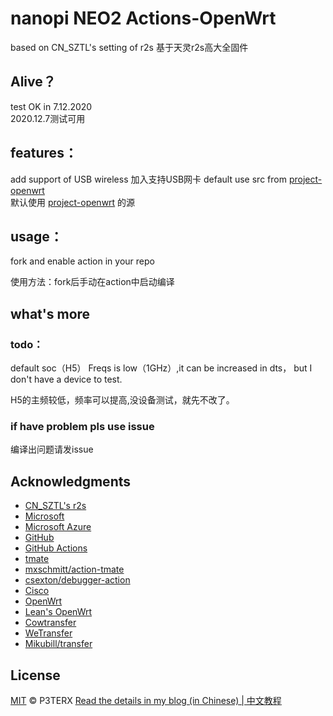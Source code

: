 # nanopi NEO2  Actions-OpenWrt
based on CN_SZTL's setting of r2s 基于天灵r2s高大全固件
## Alive？
test OK in 7.12.2020  
2020.12.7测试可用 

## features：

add support of USB wireless 
加入支持USB网卡 
default use src from [project-openwrt](https://github.com/project-openwrt/openwrt)  
默认使用 [project-openwrt](https://github.com/project-openwrt/openwrt) 的源
## usage：
fork and enable action in your repo

使用方法：fork后手动在action中启动编译
## what's more
### todo：
default soc（H5） Freqs is low（1GHz）,it can be increased in dts， but I don't have a device to test.

H5的主频较低，频率可以提高,没设备测试，就先不改了。
### if have problem pls use issue
编译出问题请发issue
## Acknowledgments
- [CN_SZTL's r2s](https://github.com/1715173329/nanopi-r2s-openwrt)
- [Microsoft](https://www.microsoft.com)
- [Microsoft Azure](https://azure.microsoft.com)
- [GitHub](https://github.com)
- [GitHub Actions](https://github.com/features/actions)
- [tmate](https://github.com/tmate-io/tmate)
- [mxschmitt/action-tmate](https://github.com/mxschmitt/action-tmate)
- [csexton/debugger-action](https://github.com/csexton/debugger-action)
- [Cisco](https://www.cisco.com/)
- [OpenWrt](https://github.com/openwrt/openwrt)
- [Lean's OpenWrt](https://github.com/coolsnowwolf/lede)
- [Cowtransfer](https://cowtransfer.com)
- [WeTransfer](https://wetransfer.com/)
- [Mikubill/transfer](https://github.com/Mikubill/transfer)

## License

[MIT](https://github.com/P3TERX/Actions-OpenWrt/blob/master/LICENSE) © P3TERX
[Read the details in my blog (in Chinese) | 中文教程](https://p3terx.com/archives/build-openwrt-with-github-actions.html)
